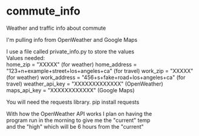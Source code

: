 # commute_info
Weather and traffic info about commute

I'm pulling info from OpenWeather and Google Maps

I use a file called private_info.py to store the values  
Values needed:  
    home_zip = "XXXXX" (for weather)
    home_address = "123+n+example+street+los+angeles+ca" (for travel)
    work_zip = "XXXXX" (for weather)
    work_address = "456+s+fake+road+los+angeles+ca" (for travel)
    weather_api_key = "XXXXXXXXXXXXX" (OpenWeather)
    maps_api_key = "XXXXXXXXXXXX" (Google Maps)
  
You will need the requests library. pip install requests

With how the OpenWeather API works I plan on having the  
program run in the morning to give me the "current" temp  
and the "high" which will be 6 hours from the "current"